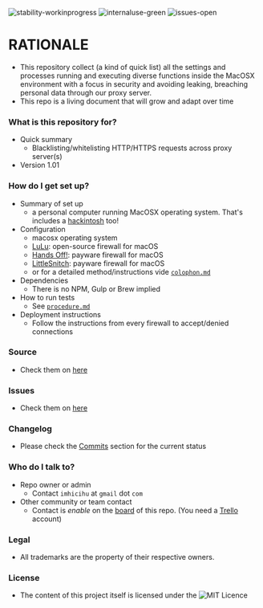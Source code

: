 ![stability-workinprogress](https://img.shields.io/badge/stability-work_in_progress-lightgrey.svg)
![internaluse-green](https://img.shields.io/badge/Internal%20use%3A-stable-green.svg)
![issues-open](https://img.shields.io/badge/issues-open-green.svg)

# RATIONALE #

* This repository collect (a kind of quick list) all the settings and processes running and executing diverse functions inside the MacOSX environment with a focus in security and avoiding leaking, breaching personal data through our proxy server.
* This repo is a living document that will grow and adapt over time

### What is this repository for? ###

* Quick summary
    - Blacklisting/whitelisting HTTP/HTTPS requests across proxy server(s)
* Version 1.01

### How do I get set up? ###

* Summary of set up
    - a personal computer running MacOSX operating system. That's includes a [hackintosh](https://en.wikipedia.org/wiki/Hackintosh) too!
* Configuration
    - macosx operating system
	- [LuLu](https://objective-see.com/products/lulu.html): open-source firewall for macOS
	- [Hands Off!](https://www.oneperiodic.com/products/handsoff/): payware firewall for macOS
	- [LittleSnitch](https://www.obdev.at/products/littlesnitch/index.html): payware firewall for macOS
	- or for a detailed method/instructions vide [`colophon.md`](https://bitbucket.org/imhicihu/firewall-settings-on-mac-environments-internal-use/src/master/colophon.md)
* Dependencies
    - There is no NPM, Gulp or Brew implied
* How to run tests
    - See [`procedure.md`](https://bitbucket.org/imhicihu/firewall-settings-on-mac-environments-internal-use/src/master/Procedure.md)
* Deployment instructions
    - Follow the instructions from every firewall to accept/denied connections

### Source ###

* Check them on [here](https://bitbucket.org/imhicihu/firewall-settings-on-mac-environments-internal-use/src)

### Issues ###

* Check them on [here](https://bitbucket.org/imhicihu/firewall-settings-on-mac-environments-internal-use/issues)

### Changelog ###

* Please check the [Commits](https://bitbucket.org/imhicihu/firewall-settings-on-mac-environments-internal-use/commits/) section for the current status

### Who do I talk to? ###

* Repo owner or admin
    - Contact `imhicihu` at `gmail` dot `com`
* Other community or team contact
    - Contact is _enable_ on the [board](https://bitbucket.org/imhicihu/firewall-settings-on-mac-environments-internal-use/addon/trello/trello-board) of this repo. (You need a [Trello](https://trello.com/) account)


### Legal ###

* All trademarks are the property of their respective owners.

### License ###

* The content of this project itself is licensed under the ![MIT Licence](https://bitbucket.org/repo/ekyaeEE/images/2049852260-MIT-license-green.png) 